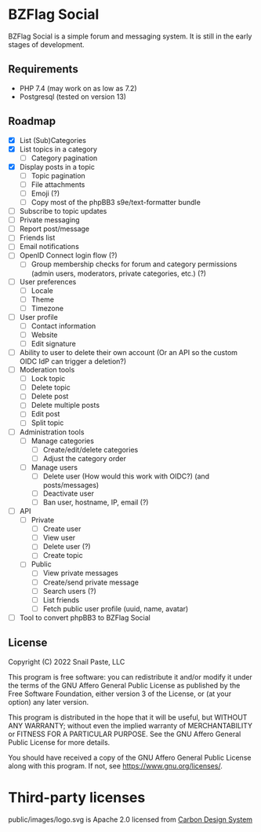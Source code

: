 # BZFlag Social

BZFlag Social is a simple forum and messaging system. It is still in the early stages of development.

## Requirements

* PHP 7.4 (may work on as low as 7.2)
* Postgresql (tested on version 13)

## Roadmap

* [X] List (Sub)Categories
* [X] List topics in a category
  * [ ] Category pagination 
* [X] Display posts in a topic
  * [ ] Topic pagination
  * [ ] File attachments
  * [ ] Emoji (?)
  * [ ] Copy most of the phpBB3 s9e/text-formatter bundle
* [ ] Subscribe to topic updates
* [ ] Private messaging
* [ ] Report post/message
* [ ] Friends list
* [ ] Email notifications
* [ ] OpenID Connect login flow (?)
  * [ ] Group membership checks for forum and category permissions (admin users, moderators, private categories, etc.) (?)
* [ ] User preferences
  * [ ] Locale
  * [ ] Theme
  * [ ] Timezone
* [ ] User profile
  * [ ] Contact information
  * [ ] Website
  * [ ] Edit signature
* [ ] Ability to user to delete their own account (Or an API so the custom OIDC IdP can trigger a deletion?)
* [ ] Moderation tools
  * [ ] Lock topic
  * [ ] Delete topic
  * [ ] Delete post
  * [ ] Delete multiple posts
  * [ ] Edit post
  * [ ] Split topic
* [ ] Administration tools
  * [ ] Manage categories
    * [ ] Create/edit/delete categories
    * [ ] Adjust the category order
  * [ ] Manage users
    * [ ] Delete user (How would this work with OIDC?) (and posts/messages)
    * [ ] Deactivate user
    * [ ] Ban user, hostname, IP, email (?)
* [ ] API
  * [ ] Private
    * [ ] Create user
    * [ ] View user
    * [ ] Delete user (?)
    * [ ] Create topic
  * [ ] Public
    * [ ] View private messages
    * [ ] Create/send private message
    * [ ] Search users (?)
    * [ ] List friends
    * [ ] Fetch public user profile (uuid, name, avatar)
* [ ] Tool to convert phpBB3 to BZFlag Social

## License

Copyright (C) 2022 Snail Paste, LLC

This program is free software: you can redistribute it and/or modify it under the terms of the GNU Affero General Public
License as published by the Free Software Foundation, either version 3 of the License, or (at your option) any later
version.

This program is distributed in the hope that it will be useful, but WITHOUT ANY WARRANTY; without even the implied
warranty of MERCHANTABILITY or FITNESS FOR A PARTICULAR PURPOSE.  See the GNU Affero General Public License for more
details.

You should have received a copy of the GNU Affero General Public License along with this program.  If not, see
<https://www.gnu.org/licenses/>.

# Third-party licenses

public/images/logo.svg is Apache 2.0 licensed from [Carbon Design System](https://github.com/carbon-design-system/carbon/blob/main/packages/icons/src/svg/32/forum.svg)